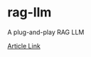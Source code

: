 # rag-llm
A plug-and-play RAG LLM 

[Article Link](https://www.jesus.jegnexus.com/projects/RAG-LLM/rag-llm.html)

